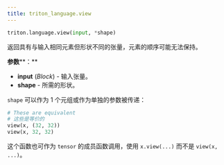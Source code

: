 ```yaml
---
title: triton_language.view
---
```


```python
triton.language.view(input, *shape)
```


返回具有与输入相同元素但形状不同的张量，元素的顺序可能无法保持。


**参数****：**

* **input** (*Block*) - 输入张量。
* **shape** - 所需的形状。

`shape` 可以作为 1 个元组或作为单独的参数被传递：

```python
# These are equivalent
# 这些是等价的
view(x, (32, 32))
view(x, 32, 32)
```


这个函数也可作为 `tensor` 的成员函数调用，使用 `x.view(...)` 而不是 `view(x, ...)`。


